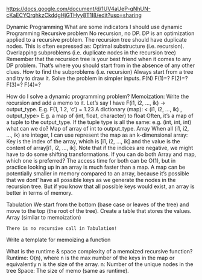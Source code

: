 https://docs.google.com/document/d/1UV4aUeP-gNhUN-cKaECYQrqhkzCkddgHjGTHyy8T1I8/edit?usp=sharing

Dynamic Programming
What are some indicators I should use dynamic Programming
Recursive problem
No recursion, no DP.
DP is an optimization applied to a recursive problem.
The recursion tree should have duplicate nodes.
This is often expressed as:
Optimal substructure (i.e. recursion).
Overlapping subproblems (i.e. duplicate nodes in the recursion tree)
Remember that the recursion tree is your best friend when it comes to any
DP problem. That’s where you should start from in the absence of any other clues.
How to find the subproblems (i.e. recursion)
Always start from a tree and try to draw it.
Solve the problem in simpler inputs.
F(N)
F(1)=?
F(2)=?
F(3)=?
F(4)=?

How do I solve a dynamic programming problem?
Memoization:
Write the recursion and add a memo to it. Let’s say I have
F(i1, i2, …, ik) -> output_type. E.g. F(1, 1.2, ‘c’) = 1.23
A dictionary (map): < (i1, i2, …, ik) , output_type>
E.g. a map of (int, float, character) to float
Often, it’s a map of a tuple to the output_type.
If the tuple type is all the same: e.g. (int, int, int) what can we do?
Map of array of int to output_type.
Array
When all (i1, i2, …, ik) are integer, I can use represent the map as an k-dimensional array:
Key is the index of the array, which is [i1, i2, …, ik] and the value is the content of array[i1, i2, …, ik].
Note that if the indices are negative, we might have to do some shifting transformations.
If you can do both Array and map, which one is preferred?
The access time for both can be O(1), but in practice looking up in an array is much faster than a map.
A map can be potentially smaller in memory compared to an array, because it’s possible that we dont’ have all possible keys as we generate the nodes in the recursion tree. But if you know that all possible keys would exist, an array is better in terms of memory.

Tabulation
We start from the bottom (base case or leaves of the tree) and move to the top (the root of the tree).
Create a table that stores the values.
Array (similar to memoization)

    There is no recursive call in Tabulation!

Write a template for memoizing a function

What is the runtime & space complexity of a memoized recursive function?
Runtime: O(n), where n is the max number of the keys in the map or equivalently n is the size of the array.
n: Number of the unique nodes in the tree
Space:
The size of memo (same as runtime).
